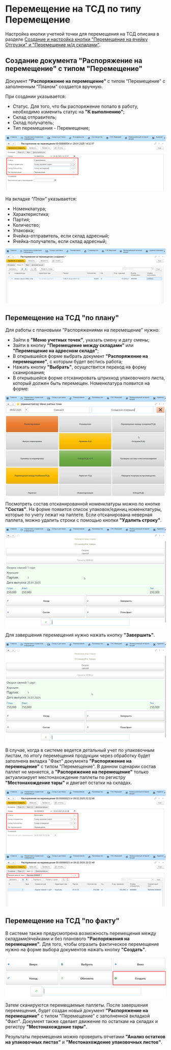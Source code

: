 # Перемещение на ТСД по типу Перемещение

Настройка кнопки учетной точки для перемещения на ТСД описана в разделе [Создание и настройка кнопки "Перемещение на ячейку Отгрузки" и "Перемещение м/д складами"](../../AddressWarehouse/Peremeshenie/NastroikaKnopkiPeremeshenie.md).

## Создание документа "Распоряжение на перемещение" с типом "Перемещение"

Документ **"Распоряжение на перемещение"** с типом "Перемещение" с заполненным "Планом" создается вручную. 

При создании указывается:

- Статус. Для того, что бы распоряжение попало в работу, необходимо изменить статус на **"К выполнению"**;
- Склад отправитель;
- Склад получатель;
- Тип перемещения - Перемещение;

![](MovingContainers.assets/1.png)

На вкладке *"План"* указывается:

- Номенклатура;
- Характеристика;
- Партия;
- Количество;
- Упаковка;
- Ячейка-отправитель, если склад адресный;
- Ячейка-получатель, если склад адресный;

![](MovingContainers.assets/2.png)

## Перемещение на ТСД "по плану"

Для работы с плановыми "Распоряжениями на перемещение" нужно:

- Зайти в **"Меню учетных точек"**, указать смену и дату смены;
- Зайти в кнопку **"Перемещение между складами"** или **"Перемещение на адресном складе"**;
- В открывшейся форме выбрать документ **"Распоряжение на перемещение"**, с которым будет вестись работа;
- Нажать кнопку **"Выбрать"**, осуществится переход на форму сканирования;
- В открывшейся форме отсканировать штрихкод упаковочного листа, который должен быть перемещен. Номенклатура появится на форме:

![](MovingContainers.assets/1.gif)

Посмотреть состав отсканированной номенклатуры можно по кнопке **"Состав"**. На форме появится список упаковок/единиц номенклатуры, которые по учету лежат на паллете. Если отсканирована неверная паллета, можно удалить строки с помощью кнопки **"Удалить строку"**.

![](MovingContainers.assets/2.gif)

Для завершения перемещения нужно нажать кнопку **"Завершить"**.

![](MovingContainers.assets/3.gif)

В случае, когда в системе ведется детальный учет по упаковочным листам, по итогу перемещения продукции через обработку будет заполнена вкладка "Факт" документа **"Распоряжение на перемещение"** с типом "Перемещение". В данном сценарии состав паллет не меняется, а **"Распоряжение на перемещение"** только актуализирует местонахождение паллеты по регистру **"Местонахождение тары"** и двигает остатки на складах.

![](MovingContainers.assets/5.png)
![](MovingContainers.assets/6.png)

## Перемещение на ТСД "по факту"

В системе также предусмотрена возможность перемещения между складами/ячейками и без планового **"Распоряжения на перемещение"**. Для того, чтобы отразить фактическое перемещение нужно на форме выбора документов нажать кнопку **"Создать"**. 

![](MovingContainers.assets/7.png)

Затем сканируются перемещаемые паллеты. После завершения перемещения, будет создан новый документ **"Распоряжение на перемещение"** с типом "Перемещение" с заполненной вкладкой "Факт". Документ также сделает движение по остаткам на складах и регистру **"Местонахождение тары"**.

Результаты перемещения можно проверить отчетами **"Анализ остатков на упаковочных листах"** и **"Местонахождение упаковочных листов"**.